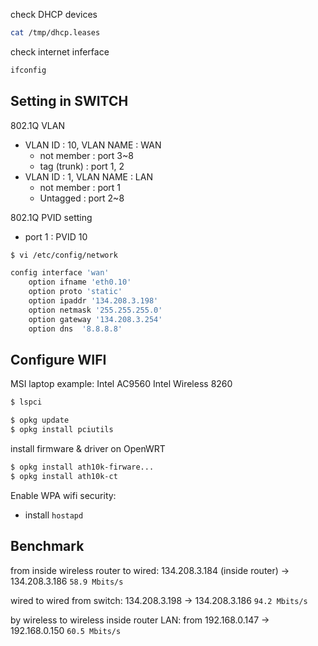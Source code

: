 check DHCP devices
```bash
cat /tmp/dhcp.leases
```

check internet inferface
```bash
ifconfig
```

## Setting in SWITCH
802.1Q VLAN
* VLAN ID : 10, VLAN NAME : WAN
	* not member : port 3~8
	* tag (trunk) : port 1, 2
* VLAN ID : 1, VLAN NAME : LAN
	* not member : port 1
	* Untagged : port 2~8

802.1Q PVID setting
* port 1 : PVID 10

```bash
$ vi /etc/config/network
```
 
```bash
config interface 'wan'
	option ifname 'eth0.10'
	option proto 'static'
	option ipaddr '134.208.3.198'
	option netmask '255.255.255.0'
	option gateway '134.208.3.254'
	option dns  '8.8.8.8'
```

## Configure WIFI
MSI laptop example: Intel AC9560
Intel Wireless 8260


```bash
$ lspci
```

```bash
$ opkg update
$ opkg install pciutils
```

install firmware & driver on OpenWRT
```bash
$ opkg install ath10k-firware...
$ opkg install ath10k-ct
```

Enable WPA wifi security:
* install `hostapd`

## Benchmark
from inside wireless router to wired:
 134.208.3.184 (inside router) -> 134.208.3.186
 `58.9 Mbits/s`

wired to wired from switch:
134.208.3.198 -> 134.208.3.186
 `94.2 Mbits/s`
 
by wireless to wireless inside router LAN:
from 192.168.0.147 -> 192.168.0.150
`60.5 Mbits/s`

